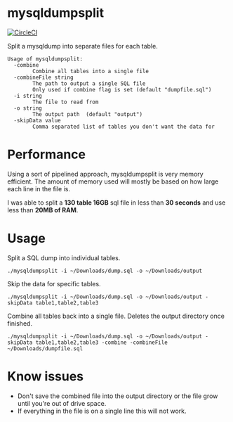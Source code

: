 # mysqldumpsplit
[![CircleCI](https://circleci.com/gh/afrase/mysqldumpsplit.svg?style=svg)](https://circleci.com/gh/afrase/mysqldumpsplit)

Split a mysqldump into separate files for each table.

```
Usage of mysqldumpsplit:
  -combine
        Combine all tables into a single file
  -combineFile string
        The path to output a single SQL file
        Only used if combine flag is set (default "dumpfile.sql")
  -i string
        The file to read from
  -o string
        The output path  (default "output")
  -skipData value
        Comma separated list of tables you don't want the data for
```

# Performance

Using a sort of pipelined approach, mysqldumpsplit is very memory efficient.
The amount of memory used will mostly be based on how large each line in the file is.

I was able to split a **130 table 16GB** sql file in less than **30 seconds** and use less than **20MB of RAM**.

# Usage

Split a SQL dump into individual tables.

`./mysqldumpsplit -i ~/Downloads/dump.sql -o ~/Downloads/output`

Skip the data for specific tables.

`./mysqldumpsplit -i ~/Downloads/dump.sql -o ~/Downloads/output -skipData table1,table2,table3`

Combine all tables back into a single file. Deletes the output directory once finished.

`./mysqldumpsplit -i ~/Downloads/dump.sql -o ~/Downloads/output -skipData table1,table2,table3 -combine -combineFile ~/Downloads/dumpfile.sql`

# Know issues
- Don't save the combined file into the output directory or the file grow until you're out of drive space.
- If everything in the file is on a single line this will not work.
